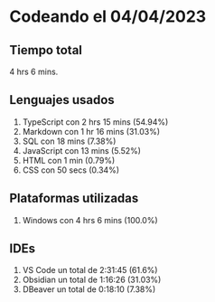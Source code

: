 # Codeando el 04/04/2023

## Tiempo total
4 hrs 6 mins.

## Lenguajes usados
1. TypeScript con 2 hrs 15 mins (54.94%)
1. Markdown con 1 hr 16 mins (31.03%)
1. SQL con 18 mins (7.38%)
1. JavaScript con 13 mins (5.52%)
1. HTML con 1 min (0.79%)
1. CSS con 50 secs (0.34%)

## Plataformas utilizadas
1. Windows con 4 hrs 6 mins (100.0%)

## IDEs
1. VS Code un total de 2:31:45 (61.6%)
1. Obsidian un total de 1:16:26 (31.03%)
1. DBeaver un total de 0:18:10 (7.38%)
